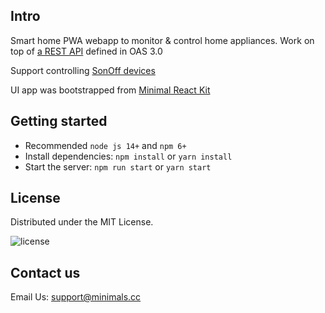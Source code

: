 ## Intro

Smart home PWA webapp to monitor & control home appliances. Work on top of [a REST API](https://github.com/tmkasun/me_api) defined in OAS 3.0

Support controlling [SonOff devices](https://sonoff.tech/developer/)

UI app was bootstrapped from [Minimal React Kit](https://minimal-kit-react.vercel.app/)

## Getting started

- Recommended `node js 14+` and `npm 6+`
- Install dependencies: `npm install` or `yarn install`
- Start the server: `npm run start` or `yarn start`

## License
Distributed under the MIT License.

![license](https://img.shields.io/badge/license-MIT-blue.svg)
## Contact us

Email Us: support@minimals.cc
